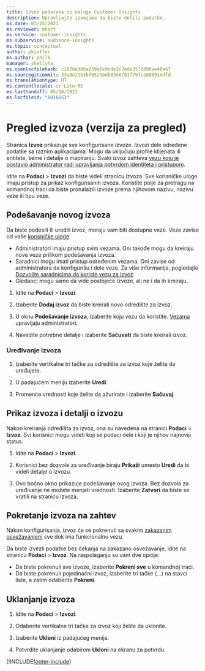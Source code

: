 ```yaml
---
title: Izvoz podataka iz usluge Customer Insights
description: Upravljajte izvozima da biste delili podatke.
ms.date: 03/25/2021
ms.reviewer: mhart
ms.service: customer-insights
ms.subservice: audience-insights
ms.topic: conceptual
author: pkieffer
ms.author: philk
manager: shellyha
ms.openlocfilehash: c1078ed0ba259a6e9cde3c7ede3570890ae48e67
ms.sourcegitcommit: 33a8e21b3bf6521bdb8346f81f79fce88091ddfd
ms.translationtype: HT
ms.contentlocale: sr-Latn-RS
ms.lasthandoff: 05/10/2021
ms.locfileid: "6016653"
---
```

# <a name="exports-preview-overview"></a>Pregled izvoza (verzija za pregled)

Stranica **Izvoz** prikazuje sve konfigurisane izvoze. Izvozi dele određene podatke sa raznim aplikacijama. Mogu da uključuju profile klijenata ili entitete, šeme i detalje o mapiranju. Svaki izvoz zahteva [vezu koju je postavio administrator radi upravljanja potvrdom identiteta i pristupom](connections.md).

Idite na **Podaci** > **Izvozi** da biste videli stranicu izvoza. Sve korisničke uloge imaju pristup za prikaz konfigurisanih izvoza. Koristite polje za pretragu na komandnoj traci da biste pronalazili izvoze prema njihovom nazivu, nazivu veze ili tipu veze.

## <a name="set-up-a-new-export"></a>Podešavanje novog izvoza

Da biste podesili ili uredili izvoz, moraju vam biti dostupne veze. Veze zavise od vaše [korisničke uloge](permissions.md):
- Administratori imaju pristup svim vezama. Oni takođe mogu da kreiraju nove veze prilikom podešavanja izvoza.
- Saradnici mogu imati pristup određenim vezama. Oni zavise od administratora da konfigurišu i dele veze. Za više informacija, pogledajte [Dozvolite saradnicima da koriste vezu za izvoz](connections.md#allow-contributors-to-use-a-connection-for-exports).
- Gledaoci mogu samo da vide postojeće izvoze, ali ne i da ih kreiraju.

1. Idite na **Podaci** > **Izvozi**.

1. Izaberite **Dodaj izvoz** da biste kreirali novo odredište za izvoz.

1. U oknu **Podešavanje izvoza**, izaberite koju vezu da koristite. [Vezama](connections.md) upravljaju administratori. 

1. Navedite potrebne detalje i izaberite **Sačuvati** da biste kreirali izvoz.

### <a name="edit-an-export"></a>Uređivanje izvoza

1. Izaberite vertikalne tri tačke za odredište za izvoz koje želite da uređujete.

1. U padajućem meniju izaberite **Uredi**.

1. Promenite vrednosti koje želite da ažurirate i izaberite **Sačuvaj**.

## <a name="view-exports-and-export-details"></a>Prikaz izvoza i detalji o izvozu

Nakon kreiranja odredišta za izvoz, ona su navedena na stranici **Podaci** > **Izvoz**. Svi korisnici mogu videti koji se podaci dele i koji je njihov najnoviji status.

1. Idite na **Podaci** > **Izvozi**.

1. Korisnici bez dozvole za uređivanje biraju **Prikaži** umesto **Uredi** da bi videli detalje o izvozu.

1. Ovo bočno okno prikazuje podešavanje ovog izvoza. Bez dozvola za uređivanje ne možete menjati vrednosti. Izaberite **Zatvori** da biste se vratili na stranicu izvoza.

## <a name="run-exports-on-demand"></a>Pokretanje izvoza na zahtev

Nakon konfigurisanja, izvoz će se pokrenuti sa svakim [zakazanim osvežavanjem](system.md#schedule-tab) sve dok ima funkcionalnu vezu.

Da biste izvezli podatke bez čekanja na zakazano osvežavanje, idite na stranicu **Podaci** > **Izvoz**. Na raspolaganju su vam dve opcije:

- Da biste pokrenuli sve izvoze, izaberite **Pokreni sve** u komandnoj traci. 
- Da biste pokrenuli pojedinačni izvoz, izaberite tri tačke (...) na stavci liste, a zatim odaberite **Pokreni**.

## <a name="remove-an-export"></a>Uklanjanje izvoza

1. Idite na **Podaci** > **Izvozi**.

1. Odaberite vertikalne tri tačke za izvoz koji želite da uklonite.

1. Izaberite **Ukloni** iz padajućeg menija.

1. Potvrdite uklanjanje odabirom **Ukloni** na ekranu za potvrdu.


[!INCLUDE[footer-include](../includes/footer-banner.md)]
